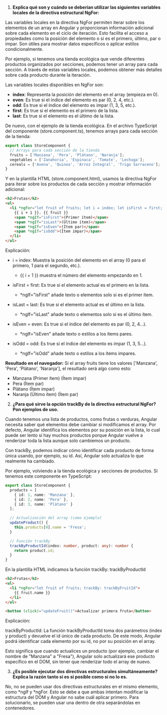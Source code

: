 1. **Explica qué son y cuándo se deberían utilizar las siguientes variables locales de la directiva estructural NgFor:**

Las variables locales en la directiva NgFor permiten iterar sobre los elementos de un array en Angular y proporcionan información adicional sobre cada elemento en el ciclo de iteración. Esto facilita el acceso a propiedades como la posición del elemento o si es el primero, último, par o impar. Son útiles para mostrar datos específicos o aplicar estilos condicionalmente.

Por ejemplo, si tenemos una tienda ecológica que vende diferentes productos organizados por secciones, podemos tener un array para cada sección. A través de estas variables locales, podemos obtener más detalles sobre cada producto durante la iteración.

Las variables locales disponibles en NgFor son:

- **index**: Representa la posición del elemento en el array (empieza en 0).
- **even**: Es true si el índice del elemento es par (0, 2, 4, etc.).
- **odd**: Es true si el índice del elemento es impar (1, 3, 5, etc.).
- **first**: Es true si el elemento es el primero de la lista.
- **last**: Es true si el elemento es el último de la lista.

De nuevo, con el ejemplo de la tienda ecológica. En el archivo TypeScript del componente (store.component.ts), tenemos arrays para cada sección de la tienda:


``` typescript
export class StoreComponent {
  // Arrays para cada sección de la tienda
  fruits = ['Manzana', 'Pera', 'Plátano', 'Naranja'];
  vegetables = ['Zanahoria', 'Espinaca', 'Tomate', 'Lechuga'];
  cereals = ['Avena', 'Quinoa', 'Arroz Integral', 'Trigo Sarraceno'];
}
```
Y en la plantilla HTML (store.component.html), usamos la directiva NgFor para iterar sobre los productos de cada sección y mostrar información adicional:

``` html
<h2>Frutas</h2>
<ul>
  <li *ngFor="let fruit of fruits; let i = index; let isFirst = first; let isLast = last; let isEven = even; let isOdd = odd">
    {{ i + 1 }}. {{ fruit }}
    <span *ngIf="isFirst">(Primer ítem)</span>
    <span *ngIf="isLast">(Último ítem)</span>
    <span *ngIf="isEven">(Ítem par)</span>
    <span *ngIf="isOdd">(Ítem impar)</span>
  </li>
</ul>
```
Explicación:
- i = index: Muestra la posición del elemento en el array (0 para el primero, 1 para el segundo, etc.). 
    - {{ i + 1 }} muestra el número del elemento empezando en 1.

- isFirst = first: Es true si el elemento actual es el primero en la lista. 
    - *ngIf="isFirst" añade texto o elementos solo si es el primer ítem.
- isLast = last: Es true si el elemento actual es el último en la lista. 
    - *ngIf="isLast" añade texto o elementos solo si es el último ítem.
- isEven = even: Es true si el índice del elemento es par (0, 2, 4...). 
    - *ngIf="isEven" añade texto o estilos a los ítems pares.
- isOdd = odd: Es true si el índice del elemento es impar (1, 3, 5...). 
    - *ngIf="isOdd" añade texto o estilos a los ítems impares.


**Resultado en el navegador:**
Si el array fruits tiene los valores ['Manzana', 'Pera', 'Plátano', 'Naranja'], el resultado será algo como esto:

- Manzana (Primer ítem) (Ítem impar)
- Pera (Ítem par)
- Plátano (Ítem impar)
- Naranja (Último ítem) (Ítem par)


2. **¿Para qué sirve la opción trackBy de la directiva estructural NgFor? Pon ejemplos de uso.**

Cuando tenemos una lista de productos, como frutas o verduras, Angular necesita saber qué elementos debe cambiar si modificamos el array. Por defecto, Angular identifica los elementos por su posición en la lista, lo cual puede ser lento si hay muchos productos porque Angular vuelve a renderizar toda la lista aunque solo cambiemos un producto.

Con trackBy, podemos indicar cómo identificar cada producto de forma única usando, por ejemplo, su id. Así, Angular solo actualiza lo que realmente ha cambiado.

Por ejemplo, volviendo a la tienda ecológica y secciones de productos. Si tenemos este componente en TypeScript:

```typescript
export class StoreComponent {
  products = [
    { id: 1, name: 'Manzana' },
    { id: 2, name: 'Pera' },
    { id: 3, name: 'Plátano' }
  ];

  // Actualización del array (como ejemplo)
  updateProduct() {
    this.products[0].name = 'Fresa';
  }

  // Función trackBy
  trackByProductId(index: number, product: any): number {
    return product.id;
  }
}
```

En la plantilla HTML indicamos la función trackBy: trackByProductId

```html
<h2>Frutas</h2>
<ul>
  <li *ngFor="let fruit of fruits; trackBy: trackByFruitId">
    {{ fruit.name }}
  </li>
</ul>

<button (click)="updateFruit()">Actualizar primera fruta</button>
```

Explicación:

trackByProductId: La función trackByProductId toma dos parámetros (index y product) y devuelve el id único de cada producto. De este modo, Angular podrá identificar cada elemento por su id, no por su posición en el array.

Esto significa que cuando actualices un producto (por ejemplo, cambiar el nombre de "Manzana" a "Fresa"), Angular solo actualizará ese producto específico en el DOM, sin tener que renderizar todo el array de nuevo.

3. **¿Es posible ejecutar dos directivas estructurales simultáneamente? Explica la razón tanto si es si posible como si no lo es.**

No, no se pueden usar dos directivas estructurales en el mismo elemento, como *ngIf y *ngFor. Esto se debe a que ambas intentan modificar la estructura del DOM y Angular no sabe cuál aplicar primero.
Para solucionarlo, se pueden usar una dentro de otra separándolas en contenedores.
